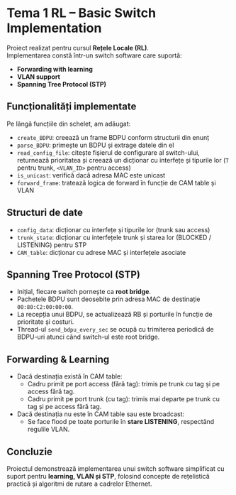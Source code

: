# Tema 1 RL – Basic Switch Implementation

Proiect realizat pentru cursul **Rețele Locale (RL)**.  
Implementarea constă într-un switch software care suportă:  
- **Forwarding with learning**  
- **VLAN support**  
- **Spanning Tree Protocol (STP)**  

## Funcționalități implementate

Pe lângă funcțiile din schelet, am adăugat:  
- `create_BDPU`: creează un frame BDPU conform structurii din enunț  
- `parse_BDPU`: primește un BDPU și extrage datele din el  
- `read_config_file`: citește fișierul de configurare al switch-ului, returnează prioritatea și creează un dicționar cu interfețe și tipurile lor (`T` pentru trunk, `<VLAN_ID>` pentru access)  
- `is_unicast`: verifică dacă adresa MAC este unicast  
- `forward_frame`: tratează logica de forward în funcție de CAM table și VLAN  

## Structuri de date
- `config_data`: dicționar cu interfețe și tipurile lor (trunk sau access)  
- `trunk_state`: dicționar cu interfețele trunk și starea lor (BLOCKED / LISTENING) pentru STP  
- `CAM_table`: dicționar cu adrese MAC și interfețele asociate  

## Spanning Tree Protocol (STP)
- Inițial, fiecare switch pornește ca **root bridge**.  
- Pachetele BDPU sunt deosebite prin adresa MAC de destinație `00:80:C2:00:00:00`.  
- La recepția unui BDPU, se actualizează RB și porturile în funcție de prioritate și costuri.  
- Thread-ul `send_bdpu_every_sec` se ocupă cu trimiterea periodică de BDPU-uri atunci când switch-ul este root bridge.  

## Forwarding & Learning
- Dacă destinația există în CAM table:  
  - Cadru primit pe port access (fără tag): trimis pe trunk cu tag și pe access fără tag.  
  - Cadru primit pe port trunk (cu tag): trimis mai departe pe trunk cu tag și pe access fără tag.  
- Dacă destinația nu este în CAM table sau este broadcast:  
  - Se face flood pe toate porturile în **stare LISTENING**, respectând regulile VLAN.  

## Concluzie
Proiectul demonstrează implementarea unui switch software simplificat cu suport pentru **learning, VLAN și STP**, folosind concepte de rețelistică practică și algoritmi de rutare a cadrelor Ethernet.
